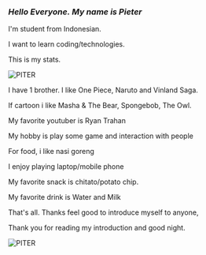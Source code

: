### ***Hello Everyone.*** ***My name is Pieter***

I'm student from Indonesian.

I want to learn coding/technologies.

This is my stats.

![PITER](https://github-readme-stats.vercel.app/api?username=Piter&show_icons=true&theme=dark#gh-dark-mode-only)

I have 1 brother. I like One Piece, Naruto and Vinland Saga.

If cartoon i like Masha & The Bear, Spongebob, The Owl.

My favorite youtuber is Ryan Trahan

My hobby is play some game and interaction with people

For food, i like nasi goreng

I enjoy playing laptop/mobile phone

My favorite snack is chitato/potato chip.

My favorite drink is Water and Milk

That's all. Thanks feel good to introduce myself to anyone,

Thank you for reading my introduction and good night.

![PITER](https://media.giphy.com/media/v1.Y2lkPTc5MGI3NjExOGJpaDkza2ZvbW9kM3JidWJqd213cXk5M3VlYW41bTFnZnRtZTVyOSZlcD12MV9naWZzX3NlYXJjaCZjdD1n/i2gyT0D0gBpiTAxRKj/giphy.gif)
